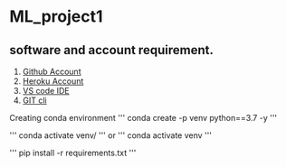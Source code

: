 # ML_project1

## software and account requirement.

1. [Github Account](https://github.com)
2. [Heroku Account](https://dashboard.heroku.com/login)
3. [VS code IDE](https://code.visualstudio.com/doenload)
4. [GIT cli](https://git-scm.com/downloads)


Creating conda environment
'''
conda create -p venv python==3.7 -y
'''

'''
conda activate venv/
'''
or
'''
conda activate venv
'''

'''
pip install -r requirements.txt
'''